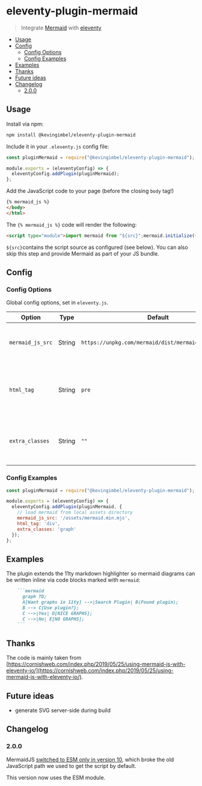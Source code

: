 # eleventy-plugin-mermaid
> Integrate [Mermaid](https://mermaid-js.github.io/mermaid/#/) with [eleventy](https://11ty.dev/)

<!-- BEGIN mktoc -->
- [Usage](#usage)
- [Config](#config)
  - [Config Options](#config-options)
  - [Config Examples](#config-examples)
- [Examples](#examples)
- [Thanks](#thanks)
- [Future ideas](#future-ideas)
- [Changelog](#changelog)
  - [2.0.0](#200)
<!-- END mktoc -->

## Usage

Install via npm:

```bash
npm install @kevingimbel/eleventy-plugin-mermaid
```

Include it in your `.eleventy.js` config file:

```js
const pluginMermaid = require("@kevingimbel/eleventy-plugin-mermaid");

module.exports = (eleventyConfig) => {
  eleventyConfig.addPlugin(pluginMermaid);
};
```

Add the JavaScript code to your page (before the closing `body` tag!)

```html
{% mermaid_js %}
</body>
</html>
```

The `{% mermaid_js %}` code will render the following:

```html
<script type="module">import mermaid from "${src}";mermaid.initialize({startOnLoad:true});</script>
```

`${src}`contains the script source as configured (see below). You can also skip this step and provide Mermaid as part of your JS bundle.

## Config
### Config Options

Global config options, set in `eleventy.js`.

| Option      | Type | Default       | Description | 
| ----------- | ---- | ------------- | ----------- | 
| `mermaid_js_src` | String | `https://unpkg.com/mermaid/dist/mermaid.esm.min.mjs` | source from where Mermaid will be loaded |
| `html_tag` | String | `pre` | The wrapping HTML tag which the graph is rendered inside |
| `extra_classes` | String | `""` | Extra CSS classes assigned to the wrapping element |

### Config Examples

```js
const pluginMermaid = require("@kevingimbel/eleventy-plugin-mermaid");

module.exports = (eleventyConfig) => {
  eleventyConfig.addPlugin(pluginMermaid, {
    // load mermaid from local assets directory
    mermaid_js_src: '/assets/mermaid.min.mjs',
    html_tag: 'div',
    extra_classes: 'graph'
  });
};
```

## Examples

The plugin extends the 11ty markdown highlighter so mermaid diagrams can be written inline via code blocks marked with `mermaid`:

```markdown
    ```mermaid
      graph TD;
      A[Want graphs in 11ty] -->|Search Plugin| B(Found plugin);
      B --> C{Use plugin?};
      C -->|Yes| D[NICE GRAPHS];
      C -->|No| E[NO GRAPHS];
    ```
```

## Thanks

The code is mainly taken from [https://cornishweb.com/index.php/2019/05/25/using-mermaid-js-with-eleventy-io/](https://cornishweb.com/index.php/2019/05/25/using-mermaid-js-with-eleventy-io/).

## Future ideas

- generate SVG server-side during build

## Changelog

### 2.0.0

MermaidJS [switched to ESM only in version 10](https://github.com/mermaid-js/mermaid/issues/3590), which broke the old JavaScript path we used to get the script by default.

This version now uses the ESM module.
